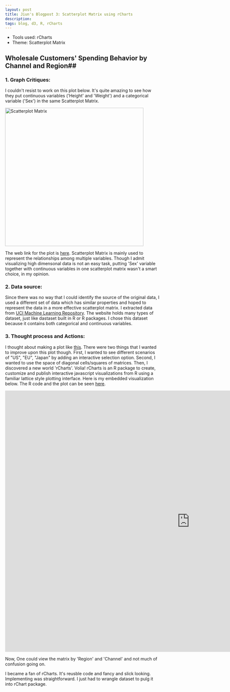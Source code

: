 ```yaml
---
layout: post
title: Jiun's Blogpost 3: Scatterplot Matrix using rCharts
description:
tags: blog, d3, R, rCharts
---
```


* Tools used: rCharts
* Theme: Scatterplot Matrix

## Wholesale Customers' Spending Behavior by Channel and Region##

### 1. Graph Critiques: ###

I couldn't resist to work on this plot below. It's quite amazing to see how they put continuous variables ('Height' and 'Weight') and a categorical variable ('Sex') in the same Scatterplot Matrix. 

<a href="http://www.jmp.com/support/help/images/students.gif"><img src="http://www.jmp.com/support/help/images/students.gif" alt="Scatterplot Matrix" width="450" height="450"></a>

The web link for the plot is [here](http://www.jmp.com/support/help/Example_of_a_Scatterplot_Matrix.shtml). Scatterplot Matrix is mainly used to represent the relationships among multiple variables. Though I admit visualizing high dimensonal data is not an easy task, putting 'Sex' variable together with continuous variables in one scatterplot matrix wasn't a smart choice, in my opinion. 

### 2. Data source: ###

Since there was no way that I could identify the source of the original data, I used a different set of data which has similar properties and hoped to represent the data in a more effective scatterplot matrix. I extracted data from [UCI Machine Learning Repository](http://archive.ics.uci.edu/ml/datasets/Wholesale+customers). The website holds many types of dataset, just like dastaset built in R or R packages. I chose this dataset because it contains both categorical and continuous variables.  

### 3. Thought process and Actions: ###

I thought about making a plot like [this](http://hci.stanford.edu/jheer/files/zoo/ex/stats/splom.html). There were two things that I wanted to improve upon this plot though. First, I wanted to see different scenarios of "US", "EU", "Japan" by adding an interactive selection option. Second, I wanted to use the space of diagonal cells/squares of matrices. Then, I discovered a new world 'rCharts'. Volia! rCharts is an R package to create, customize and publish interactive javascript visualizations from R using a familiar lattice style plotting interface. Here is my embedded visualization below. The R code and the plot can be seen [here](http://bl.ocks.org/jiun0201/6c1cfef66c61c7bd8952). 

<div align="left"><iframe src="http://bl.ocks.org/jiun0201/6c1cfef66c61c7bd8952/" allowfullscreen="allowfullscreen" frameborder="0" width="1200" height="850"></iframe></div>

Now, One could view the matrix by 'Region' and 'Channel' and not much of confusion going on.  

I became a fan of rCharts. It's reusble code and fancy and slick looking. Implementing was straightforward. I just had to wrangle dataset to pulg it into rChart package. 



